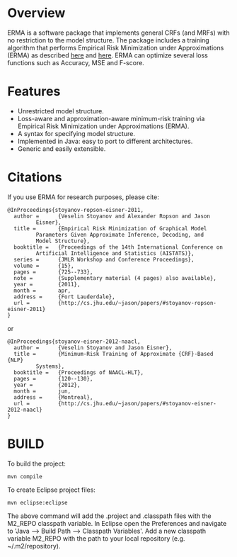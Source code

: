 Overview
========

ERMA is a software package that implements general CRFs (and MRFs)
with no restriction to the model structure. The package includes a
training algorithm that performs Empirical Risk Minimization under
Approximations (ERMA) as described 
[here](http://cs.jhu.edu/~jason/papers/#stoyanov-ropson-eisner-2011)
and [here](http://cs.jhu.edu/~jason/papers/#stoyanov-eisner-2012-naacl).
ERMA can optimize several loss functions such as Accuracy, MSE and
F-score.  

Features
========

* Unrestricted model structure.
* Loss-aware and approximation-aware minimum-risk training via Empirical Risk Minimization under Approximations (ERMA).
* A syntax for specifying model structure.
* Implemented in Java: easy to port to different architectures.
* Generic and easily extensible.

Citations
=========

If you use ERMA for research purposes, please cite:

    @InProceedings{stoyanov-ropson-eisner-2011,
      author =      {Veselin Stoyanov and Alexander Ropson and Jason
		     Eisner},
      title =       {Empirical Risk Minimization of Graphical Model
		     Parameters Given Approximate Inference, Decoding, and
		     Model Structure},
      booktitle =   {Proceedings of the 14th International Conference on
		     Artificial Intelligence and Statistics (AISTATS)},
      series =      {JMLR Workshop and Conference Proceedings},
      volume =      {15},
      pages =       {725--733},
      note =        {Supplementary material (4 pages) also available},
      year =        {2011},
      month =       apr,
      address =     {Fort Lauderdale},
      url =         {http://cs.jhu.edu/~jason/papers/#stoyanov-ropson-eisner-2011}
    }

or 

    @InProceedings{stoyanov-eisner-2012-naacl,
      author =      {Veselin Stoyanov and Jason Eisner},
      title =       {Minimum-Risk Training of Approximate {CRF}-Based {NLP}
		     Systems},
      booktitle =   {Proceedings of NAACL-HLT},
      pages =       {120--130},
      year =        {2012},
      month =       jun,
      address =     {Montreal},
      url =         {http://cs.jhu.edu/~jason/papers/#stoyanov-eisner-2012-naacl}
    }

BUILD
========

To build the project:

    mvn compile

To create Eclipse project files:

    mvn eclipse:eclipse

The above command will add the .project and .classpath files with the
M2_REPO classpath variable. In Eclipse open the Preferences and
navigate to 'Java --> Build Path --> Classpath Variables'. Add a new
classpath variable M2_REPO with the path to your local repository
(e.g. ~/.m2/repository).

